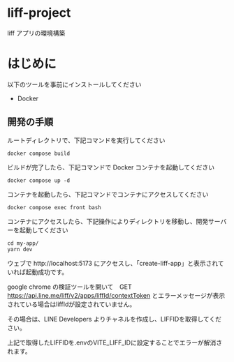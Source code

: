 # liff-project

liff アプリの環境構築

# はじめに

以下のツールを事前にインストールしてください

- Docker

## 開発の手順

ルートディレクトリで、下記コマンドを実行してください

```
docker compose build
```

ビルドが完了したら、下記コマンドで Docker コンテナを起動してください

```
docker compose up -d
```

コンテナを起動したら、下記コマンドでコンテナにアクセスしてください

```
docker compose exec front bash
```

コンテナにアクセスしたら、下記操作によりディレクトリを移動し、開発サーバーを起動してください

```
cd my-app/
yarn dev
```

ウェブで http://localhost:5173 にアクセスし、「create-liff-app」と表示されていれば起動成功です。

google chrome の検証ツールを開いて　GET https://api.line.me/liff/v2/apps/liffId/contextToken とエラーメッセージが表示されている場合はliffIdが設定されていません。

その場合は、LINE Developers よりチャネルを作成し、LIFFIDを取得してください。

上記で取得したLIFFIDを.envのVITE_LIFF_IDに設定することでエラーが解消されます。